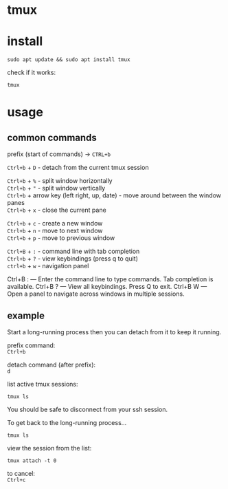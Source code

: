 # tmux  

# install  

```
sudo apt update && sudo apt install tmux
```

check if it works:  
```
tmux
```

# usage  

## common commands  

prefix (start of commands) -> `CTRL+b`  

`Ctrl+b` + `D` - detach from the current tmux session  

`Ctrl+b` + `%` - split window horizontally  
`Ctrl+b` + `"` - split window vertically  
`Ctrl+b` + arrow key (left right, up, date) - move around between the window panes  
`Ctrl+b` + `x` - close the current pane

`Ctrl+b` + `c` - create a new window  
`Ctrl+b` + `n` - move to next window  
`Ctrl+b` + `p` - move to previous window

`Ctrl+B` + `:` - command line with tab completion  
`Ctrl+b` + `?` - view keybindings (press q to quit)  
`ctrl+b` + `w` - navigation panel

Ctrl+B : — Enter the command line to type commands. Tab completion is available.
Ctrl+B ? — View all keybindings. Press Q to exit.
Ctrl+B W — Open a panel to navigate across windows in multiple sessions.

## example  

Start a long-running process then you can detach from it to keep it running.

prefix command:  
`Ctrl+b`  

detach command (after prefix):  
`d`  

list active tmux sessions:  
```
tmux ls
```

You should be safe to disconnect from your ssh session.  

To get back to the long-running process...  
```
tmux ls
```

view the session from the list:  
```
tmux attach -t 0
```

to cancel:  
`Ctrl+c`  

